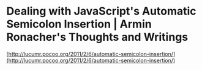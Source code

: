 <!--
id: 20567460322
link: http://tumblr.atmos.org/post/20567460322/dealing-with-javascripts-automatic-semicolon-insertion
slug: dealing-with-javascripts-automatic-semicolon-insertion
date: Thu Apr 05 2012 20:05:41 GMT-0700 (PDT)
publish: 2012-04-05
tags: 
title: Dealing with JavaScript's Automatic Semicolon Insertion | Armin Ronacher's Thoughts and Writings
-->


Dealing with JavaScript's Automatic Semicolon Insertion | Armin Ronacher's Thoughts and Writings
================================================================================================

[http://lucumr.pocoo.org/2011/2/6/automatic-semicolon-insertion/](http://lucumr.pocoo.org/2011/2/6/automatic-semicolon-insertion/)

